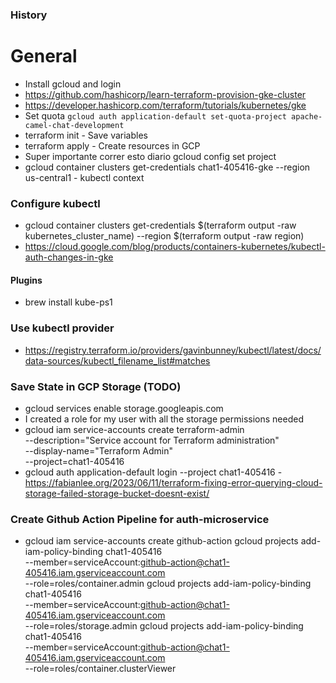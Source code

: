 ### History

# General

- Install gcloud and login
- https://github.com/hashicorp/learn-terraform-provision-gke-cluster
- https://developer.hashicorp.com/terraform/tutorials/kubernetes/gke
- Set quota `gcloud auth application-default set-quota-project apache-camel-chat-development`
- terraform init - Save variables
- terraform apply - Create resources in GCP
- Super importante correr esto diario gcloud config set project
- gcloud container clusters get-credentials chat1-405416-gke --region us-central1 - kubectl context

### Configure kubectl

- gcloud container clusters get-credentials $(terraform output -raw kubernetes_cluster_name) --region $(terraform output -raw region)
- https://cloud.google.com/blog/products/containers-kubernetes/kubectl-auth-changes-in-gke

#### Plugins

- brew install kube-ps1

### Use kubectl provider

- https://registry.terraform.io/providers/gavinbunney/kubectl/latest/docs/data-sources/kubectl_filename_list#matches

### Save State in GCP Storage (TODO)

- gcloud services enable storage.googleapis.com
- I created a role for my user with all the storage permissions needed
- gcloud iam service-accounts create terraform-admin \
   --description="Service account for Terraform administration" \
   --display-name="Terraform Admin" \
   --project=chat1-405416
- gcloud auth application-default login --project chat1-405416 - https://fabianlee.org/2023/06/11/terraform-fixing-error-querying-cloud-storage-failed-storage-bucket-doesnt-exist/

### Create Github Action Pipeline for auth-microservice

- gcloud iam service-accounts create github-action
  gcloud projects add-iam-policy-binding chat1-405416 \
   --member=serviceAccount:github-action@chat1-405416.iam.gserviceaccount.com \
   --role=roles/container.admin
  gcloud projects add-iam-policy-binding chat1-405416 \
   --member=serviceAccount:github-action@chat1-405416.iam.gserviceaccount.com \
   --role=roles/storage.admin
  gcloud projects add-iam-policy-binding chat1-405416 \
   --member=serviceAccount:github-action@chat1-405416.iam.gserviceaccount.com \
   --role=roles/container.clusterViewer
